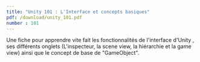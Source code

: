 ```yaml
---
title: "Unity 101 : L'Interface et concepts basiques"
pdf: /download/unity_101.pdf
number : 101
---
```

Une fiche pour apprendre vite fait les fonctionnalités de l'interface d'Unity , ses différents onglets (L'inspecteur, la scene view, la hiérarchie et la game view) ainsi que le concept de base de "GameObject".
